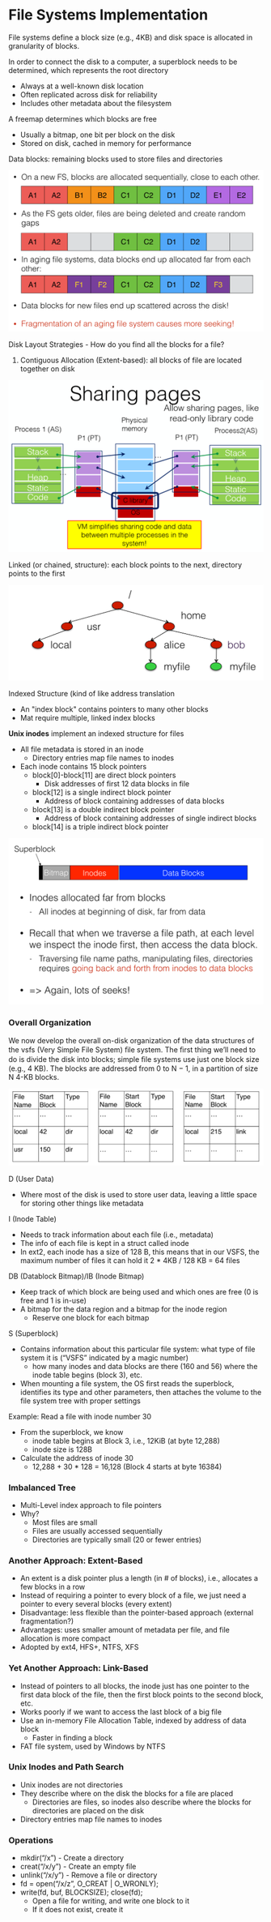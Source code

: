 # File Systems Implementation

File systems define a block size \(e.g., 4KB\) and disk space is allocated in granularity of blocks.

In order to connect the disk to a computer, a superblock needs to be determined, which represents the root directory

* Always at a well-known disk location
* Often replicated across disk for reliability
* Includes other metadata about the filesystem

A freemap determines which blocks are free

* Usually a bitmap, one bit per block on the disk
* Stored on disk, cached in memory for performance

Data blocks: remaining blocks used to store files and directories

![Green: Superblock, Red: Freemap, White: Data blocks](../.gitbook/assets/image%20%2820%29.png)

Disk Layout Strategies - How do you find all the blocks for a file?

1. Contiguous Allocation \(Extent-based\): all blocks of file are located together on disk

![](../.gitbook/assets/image%20%2828%29.png)

Linked \(or chained, structure\): each block points to the next, directory points to the first

![](../.gitbook/assets/image%20%2815%29.png)

Indexed Structure \(kind of like address translation

* An "index block" contains pointers to many other blocks
* Mat require multiple, linked index blocks

**Unix inodes** implement an indexed structure for files

* All file metadata is stored in an inode
  * Directory entries map file names to inodes
* Each inode contains 15 block pointers
  * block\[0\]-block\[11\] are direct block pointers
    * Disk addresses of first 12 data blocks in file
  * block\[12\] is a single indirect block pointer 
    * Address of block containing addresses of data blocks
  * block\[13\] is a double indirect block pointer 
    * Address of block containing addresses of single indirect blocks
  * block\[14\] is a triple indirect block pointer

![UNIX inode Example](../.gitbook/assets/image%20%2813%29.png)

### Overall Organization

We now develop the overall on-disk organization of the data structures of the vsfs \(Very Simple File System\) ﬁle system. The ﬁrst thing we’ll need to do is divide the disk into blocks; simple ﬁle systems use just one block size \(e.g., 4 KB\). The blocks are addressed from 0 to N − 1, in a partition of size N 4-KB blocks.

![VSFS Disk Layout](../.gitbook/assets/image%20%2810%29.png)

D \(User Data\)

* Where most of the disk is used to store user data, leaving a little space for storing other things like metadata

I \(Inode Table\)

* Needs to track information about each file \(i.e., metadata\)
* The info of each file is kept in a struct called inode
* In ext2, each inode has a size of 128 B, this means that in our VSFS, the maximum number of files it can hold it 2 \* 4KB / 128 KB = 64 files

DB \(Datablock Bitmap\)/IB \(Inode Bitmap\)

* Keep track of which block are being used and which ones are free \(0 is free and 1 is in-use\)
* A bitmap for the data region and a bitmap for the inode region
  * Reserve one block for each bitmap

S \(Superblock\)

* Contains information about this particular file system: what type of file system it is \(“VSFS” indicated by a magic number\)
  * how many inodes and data blocks are there \(160 and 56\) where the inode table begins \(block 3\), etc.
* When mounting a file system, the OS first reads the superblock, identifies its type and other parameters, then attaches the volume to the file system tree with proper settings

Example: Read a file with inode number 30

* From the superblock, we know 
  * inode table begins at Block 3, i.e., 12KiB \(at byte 12,288\) 
  * inode size is 128B 
* Calculate the address of inode 30 
  * 12,288 + 30 \* 128 = 16,128 \(Block 4 starts at byte 16384\)

### Imbalanced Tree

* Multi-Level index approach to file pointers
* Why?
  * Most files are small
  * Files are usually accessed sequentially
  * Directories are typically small \(20 or fewer entries\) 

### Another Approach: Extent-Based

* An extent is a disk pointer plus a length \(in \# of blocks\), i.e., allocates a few blocks in a row
* Instead of requiring a pointer to every block of a file, we just need a pointer to every several blocks \(every extent\)
* Disadvantage: less flexible than the pointer-based approach \(external fragmentation?\)
* Advantages: uses smaller amount of metadata per file, and file allocation is more compact
* Adopted by ext4, HFS+, NTFS, XFS

### Yet Another Approach: Link-Based

* Instead of pointers to all blocks, the inode just has one pointer to the first data block of the file, then the first block points to the second block, etc.
* Works poorly if we want to access the last block of a big file
* Use an in-memory File Allocation Table, indexed by address of data block
  * Faster in finding a block
* FAT file system, used by Windows by NTFS

### Unix Inodes and Path Search

* Unix inodes are not directories
* They describe where on the disk the blocks for a file are placed
  * Directories are files, so inodes also describe where the blocks for directories are placed on the disk
* Directory entries map file names to inodes

### Operations

* mkdir\(“/x”\) - Create a directory
* creat\(“/x/y”\) - Create an empty file
* unlink\(“/x/y”\) - Remove a file or directory
* fd = open\(“/x/z”, O\_CREAT \| O\_WRONLY\); 
* write\(fd, buf, BLOCKSIZE\); close\(fd\); 
  * Open a file for writing, and write one block to it
  * If it does not exist, create it

